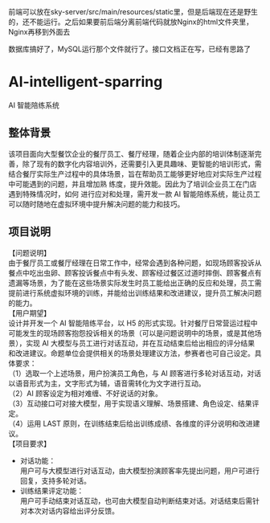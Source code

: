 
前端可以放在sky-server/src/main/resources/static里，但是后端现在还是野生的，还不能运行。之后如果要前后端分离前端代码就放Nginx的html文件夹里，Nginx再移到外面去

数据库搞好了，MySQL运行那个文件就行了。接口文档正在写，已经有思路了

# AI-intelligent-sparring
AI 智能陪练系统
## 整体背景
该项目面向大型餐饮企业的餐厅员工、餐厅经理，随着企业内部的培训体制逐渐完善，除了现有的数字化内容培训外，还需要引入更具趣味、更智能的培训形式，需结合餐厅实际生产过程中的具体场景，旨在帮助员工能够更好地应对实际生产过程中可能遇到的问题，并且增加熟 练度，提升效能。因此为了培训企业员工在门店遇到特殊情况时，如何 进行应对和处理，需开发一款 AI 智能陪练系统，能让员工可以随时随地在虚拟环境中提升解决问题的能力和技巧。
## 项目说明
【问题说明】      
由于餐厅员工或餐厅经理在日常工作中，经常会遇到各种问题，如现场顾客投诉从餐点中吃出虫卵、顾客投诉餐点中有头发、顾客经过餐区过道时摔倒、顾客餐点有遗漏等场景，为了能在这些场景实际发生时员工能给出正确的反应和处理，员工需提前进行系统虚拟环境的训练，并能给出训练结果和改进建议，提升员工解决问题的能力。        
【用户期望】          
设计并开发一个 AI 智能陪练平台，以 H5 的形式实现。针对餐厅日常营运过程中可能发生的现场顾客抱怨投诉相关的场景（可以是问题说明中的场景，或是其他场景），实现 AI 大模型与员工进行对话互动，并在互动结束后给出相应的评分结果和改进建议。命题单位会提供相关的场景处理建议方法，参赛者也可自己设定。具体要求：        
（1）选取一个上述场景，用户扮演员工角色，与 AI 顾客进行多轮对话互动，对话以语音形式为主，文字形式为辅，语音需转化为文字进行互动。       
（2）AI 顾客设定为相对难缠、不好说话的对象。         
（3）互动接口可对接大模型，用于实现语义理解、场景搭建、角色设定、结果评定。         
（4）运用 LAST 原则，在训练结束后给出训练成绩、各维度的评分说明和改进建议。          
【项目要求】          
- 对话功能：      
用户可与大模型进行对话互动，由大模型扮演顾客率先提出问题，用户可进行回复，支持多轮对话。     
- 训练结果评定功能：    
用户可手动结束对话互动，也可由大模型自动判断结束对话。对话结束后需针对本次对话内容给出评分反馈。
